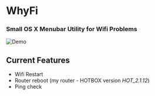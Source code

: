 # WhyFi
### Small OS X Menubar Utility for Wifi Problems

![Demo](http://i.imgur.com/RpMksxo.png)


## Current Features
 - Wifi Restart
 - Router reboot (my router - HOTBOX version *HOT_2.1.12*)
 - Ping check
